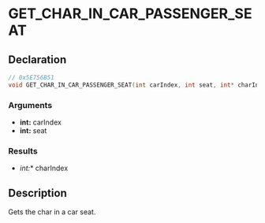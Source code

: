 # GET_CHAR_IN_CAR_PASSENGER_SEAT

## Declaration
```cpp
// 0x5E756B51
void GET_CHAR_IN_CAR_PASSENGER_SEAT(int carIndex, int seat, int* charIndex);
```

### Arguments
- **int:** carIndex
- **int:** seat

### Results
- **int*:** charIndex

## Description
Gets the char in a car seat.